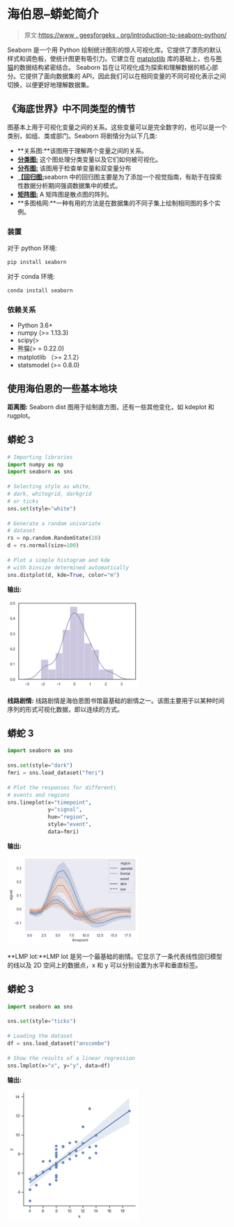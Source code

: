 # 海伯恩–蟒蛇简介

> 原文:[https://www . geesforgeks . org/introduction-to-seaborn-python/](https://www.geeksforgeeks.org/introduction-to-seaborn-python/)

Seaborn 是一个用 Python 绘制统计图形的惊人可视化库。它提供了漂亮的默认样式和调色板，使统计图更有吸引力。它建立在 [matplotlib](https://www.geeksforgeeks.org/python-introduction-matplotlib/) 库的基础上，也与[熊猫](https://www.geeksforgeeks.org/introduction-to-pandas-in-python/)的数据结构紧密结合。
Seaborn 旨在让可视化成为探索和理解数据的核心部分。它提供了面向数据集的 API，因此我们可以在相同变量的不同可视化表示之间切换，以便更好地理解数据集。

## 《海底世界》中不同类型的情节

图基本上用于可视化变量之间的关系。这些变量可以是完全数字的，也可以是一个类别，如组、类或部门。Seaborn 将剧情分为以下几类:

*   **关系图:**该图用于理解两个变量之间的关系。
*   [**分类图:**](https://www.geeksforgeeks.org/seaborn-categorical-plots/) 这个图处理分类变量以及它们如何被可视化。
*   [**分布图:**](https://www.geeksforgeeks.org/seaborn-distribution-plots/) 该图用于检查单变量和双变量分布
*   [**【回归图:**](https://www.geeksforgeeks.org/seaborn-regression-plots/)seaborn 中的回归图主要是为了添加一个视觉指南，有助于在探索性数据分析期间强调数据集中的模式。
*   [**矩阵图:**](https://www.geeksforgeeks.org/ml-matrix-plots-in-seaborn/) A 矩阵图是散点图的阵列。
*   **多图格网:**一种有用的方法是在数据集的不同子集上绘制相同图的多个实例。

### 装置

对于 python 环境:

```py
pip install seaborn

```

对于 conda 环境:

```py
conda install seaborn

```

### **依赖关系**

*   Python 3.6+
*   numpy (>= 1.13.3)
*   scipy(>
*   熊猫(> = 0.22.0)
*   matplotlib （>= 2.1.2）
*   statsmodel (>= 0.8.0)

## 使用海伯恩的一些基本地块

**距离图:** Seaborn dist 图用于绘制直方图，还有一些其他变化，如 kdeplot 和 rugplot。

## 蟒蛇 3

```py
# Importing libraries
import numpy as np
import seaborn as sns

# Selecting style as white,
# dark, whitegrid, darkgrid 
# or ticks
sns.set(style="white")

# Generate a random univariate 
# dataset
rs = np.random.RandomState(10)
d = rs.normal(size=100)

# Plot a simple histogram and kde 
# with binsize determined automatically
sns.distplot(d, kde=True, color="m")
```

**输出:**

![](img/c3380e45ad2c5a78f13e9cd432caec24.png)

**线路剧情:** 线路剧情是海伯恩图书馆最基础的剧情之一。该图主要用于以某种时间序列的形式可视化数据，即以连续的方式。

## 蟒蛇 3

```py
import seaborn as sns

sns.set(style="dark")
fmri = sns.load_dataset("fmri")

# Plot the responses for different\
# events and regions
sns.lineplot(x="timepoint",
             y="signal",
             hue="region",
             style="event",
             data=fmri)
```

**输出:**

![](img/5f69c868c5abee3dfd1fd8e0884fad61.png)

**LMP lot:**LMP lot 是另一个最基础的剧情。它显示了一条代表线性回归模型的线以及 2D 空间上的数据点，x 和 y 可以分别设置为水平和垂直标签。

## 蟒蛇 3

```py
import seaborn as sns

sns.set(style="ticks")

# Loading the dataset
df = sns.load_dataset("anscombe")

# Show the results of a linear regression
sns.lmplot(x="x", y="y", data=df)
```

**输出:**

![](img/eb3096e32f6ec1a62fb44945f71c8d97.png)